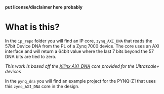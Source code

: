 **put license/disclaimer here probably**

# What is this?

In the ``ip_repo`` folder you will find an IP core, ``zynq_AXI_DNA``
that reads the 57bit Device DNA from the PL of a Zynq 7000 device.
The core uses an AXI interface and will return a 64bit value
where the last 7 bits beyond the 57 DNA bits are tied to zero.

*This work is based off the
[Xilinx AXI_DNA](https://www.xilinx.com/support/answers/71342.html)
core provided for the Ultrascale+ devices*

In the ``pynq_dna`` you will find an example project for the PYNQ-Z1
that uses this ``zynq_AXI_DNA`` core in the design.

